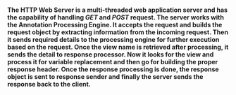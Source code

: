 #### The HTTP Web Server is a multi-threaded web application server and has the capability of handling _GET_ and _POST_ request. The server works with the Annotation Processing Engine. It accepts the request and builds the request object by extracting information from the incoming request. Then it sends required details to the processing engine for further execution based on the request. Once the view name is retrieved after processing, it sends the detail to response processor. Now it looks for the view and process it for variable replacement and then go for building the proper response header. Once the response processing is done, the response object is sent to response sender and finally the server sends the response back to the client.
